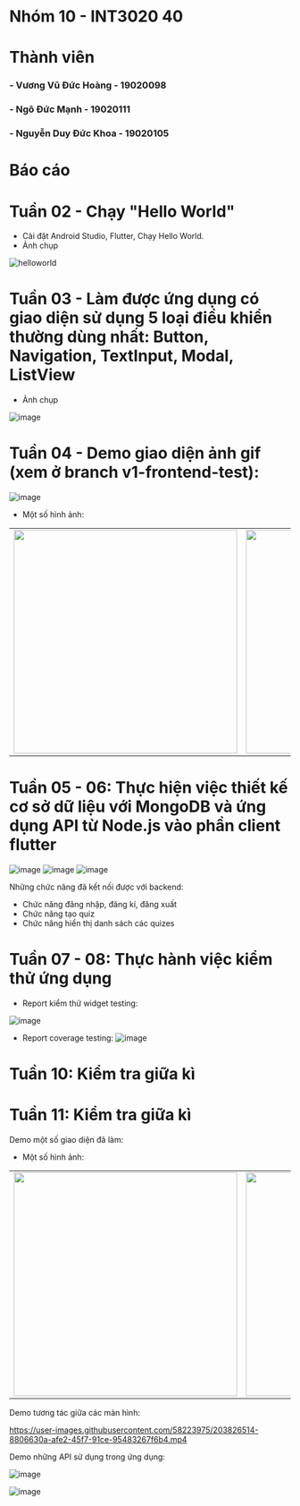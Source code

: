 # Nhóm 10 - INT3020 40
# Thành viên
### - Vương Vũ Đức Hoàng - 19020098
### - Ngô Đức Mạnh - 19020111
### - Nguyễn Duy Đức Khoa - 19020105

# Báo cáo 

# Tuần 02 - Chạy "Hello World"
+ Cài đặt Android Studio, Flutter, Chạy Hello World.
+ Ảnh chụp

![helloworld](https://user-images.githubusercontent.com/62580141/191534626-5adda994-4bbf-4692-8cea-18274f8e56ba.png)

# Tuần 03 - Làm được ứng dụng có giao diện sử dụng 5 loại điều khiển thường dùng nhất: Button, Navigation, TextInput, Modal, ListView
+ Ảnh chụp

![image](https://cdn.discordapp.com/attachments/1020955027319304229/1022755506244292629/groupPractice.gif)

# Tuần 04 - Demo giao diện ảnh gif (xem ở branch v1-frontend-test):

![image](https://cdn.discordapp.com/attachments/1020955027319304229/1025300104313327647/20220930_123831.gif)

+ Một số hình ảnh:

<table>
<tr>
<td><img src="https://user-images.githubusercontent.com/58223975/193210283-1f904a6c-f895-4411-9f53-568bff872d7a.png" height="400"></td>
<td><img src="https://user-images.githubusercontent.com/58223975/193210601-cbcfd47d-5462-470e-881d-05095bfc40b0.png" height="400"></td>
<td><img src="https://user-images.githubusercontent.com/58223975/193210678-bcf6850d-9f13-4c03-820b-fe85e9e4b0d9.png" height="400"></td>
<td><img src="https://user-images.githubusercontent.com/58223975/193210848-a4c5bb28-be18-45e6-b9bb-1f6c18ec4879.png" height="400"></td>
</tr>
</table>

# Tuần 05 - 06: Thực hiện việc thiết kế cơ sở dữ liệu với MongoDB và ứng dụng API từ Node.js vào phần client flutter
![image](https://user-images.githubusercontent.com/58223975/199229377-ac061d3c-7474-47f6-9790-37d13bf60fa4.png)
![image](https://user-images.githubusercontent.com/58223975/199229622-474f7648-277b-4346-9c33-75811c7d0eb1.png)
![image](https://user-images.githubusercontent.com/58223975/199229750-98652a1b-6c39-4eeb-98c4-89e376d17b7d.png)

Những chức năng đã kết nối được với backend:
+ Chức năng đăng nhập, đăng kí, đăng xuất
+ Chức năng tạo quiz
+ Chức năng hiển thị danh sách các quizes

# Tuần 07 - 08: Thực hành việc kiểm thử ứng dụng
+ Report kiểm thử widget testing:
 
 ![image](https://user-images.githubusercontent.com/58223975/199227749-5ba9ea59-8a65-4247-9885-91d1be405f80.png)
+ Report coverage testing:
![image](https://user-images.githubusercontent.com/58223975/199228543-e72c8ba5-2e76-4a81-95bc-d3d5c35891a0.png)

# Tuần 10: Kiểm tra giữa kì

# Tuần 11: Kiểm tra giữa kì

Demo một số giao diện đã làm:
+ Một số hình ảnh:

<table>
<tr>
<td><img src="https://user-images.githubusercontent.com/58223975/203826058-762ffe7b-9efd-46a6-ab5a-cbf9b52efcf6.PNG" height="400"></td>
<td><img src="https://user-images.githubusercontent.com/58223975/203826187-46a9abe7-0f37-49de-aaa4-0c01367fa374.PNG" height="400"></td>
<td><img src="https://user-images.githubusercontent.com/58223975/203826233-05012262-d527-44b1-95d1-4bbde17331b7.PNG" height="400"></td>
<td><img src="https://user-images.githubusercontent.com/58223975/203826274-3a4c409c-7baa-42ce-af6e-0ad7d32868d6.PNG" height="400"></td>
<td><img src="https://user-images.githubusercontent.com/58223975/203826377-925c0917-8d55-4af9-9131-f4fc8210f9f1.PNG" height="400"></td>
</tr>
</table>

Demo tương tác giữa các màn hình:

https://user-images.githubusercontent.com/58223975/203826514-8806630a-afe2-45f7-91ce-95483267f6b4.mp4

Demo những API sử dụng trong ứng dụng:

![image](https://user-images.githubusercontent.com/58223975/203826907-845262c0-0eb4-4136-8aa0-13ca3f4e0781.png)

![image](https://user-images.githubusercontent.com/58223975/203827152-a47cf5b9-f531-4058-b09a-3181f385f3a6.png)

